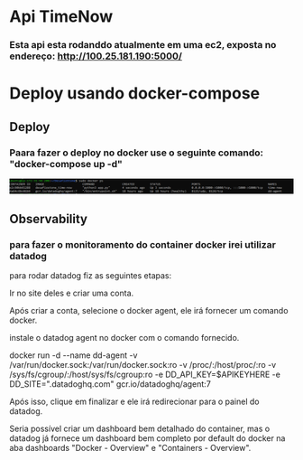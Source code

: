 # Api TimeNow

### Esta api esta rodanddo atualmente em uma ec2, exposta no endereço: http://100.25.181.190:5000/
 
# Deploy usando docker-compose

## Deploy

### Paara fazer o deploy no docker use o seguinte comando: "docker-compose up -d"

![Alt text](img/Dockerps.PNG?raw=true "docker ps")

## Observability

### para fazer o monitoramento do container docker irei utilizar datadog

para  rodar datadog fiz as seguintes etapas:

Ir no site deles e criar uma conta.

Após criar a conta, selecione o docker agent, ele irá fornecer um comando docker. 

instale o datadog agent no docker com o comando fornecido. 

docker run -d --name dd-agent -v /var/run/docker.sock:/var/run/docker.sock:ro -v /proc/:/host/proc/:ro -v /sys/fs/cgroup/:/host/sys/fs/cgroup:ro -e DD_API_KEY=$APIKEYHERE -e DD_SITE=".datadoghq.com" gcr.io/datadoghq/agent:7

Após isso, clique em finalizar e ele irá redirecionar para o painel do datadog.

Seria possível criar um dashboard bem detalhado do container, mas o datadog já fornece um dashboard bem completo por default do docker na aba dashboards "Docker - Overview" e "Containers - Overview".
